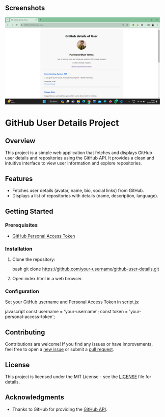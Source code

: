 ## Screenshots

![Screenshot 1](frontView.png)



# GitHub User Details Project

## Overview

This project is a simple web application that fetches and displays GitHub user details and repositories using the GitHub API. It provides a clean and intuitive interface to view user information and explore repositories.

## Features

- Fetches user details (avatar, name, bio, social links) from GitHub.
- Displays a list of repositories with details (name, description, language).

## Getting Started

### Prerequisites

- [GitHub Personal Access Token](https://docs.github.com/en/authentication/keeping-your-account-and-data-secure/creating-a-personal-access-token)

### Installation

1. Clone the repository:

   bash
   git clone https://github.com/your-username/github-user-details.git
   

2. Open index.html in a web browser.

### Configuration

Set your GitHub username and Personal Access Token in script.js:

javascript
const username = 'your-username';
const token = 'your-personal-access-token';


## Contributing

Contributions are welcome! If you find any issues or have improvements, feel free to open a [new issue](https://github.com/your-username/github-user-details/issues) or submit a [pull request](https://github.com/your-username/github-user-details/pulls).

## License

This project is licensed under the MIT License - see the [LICENSE](LICENSE) file for details.

## Acknowledgments

- Thanks to GitHub for providing the [GitHub API](https://docs.github.com/en/rest).
